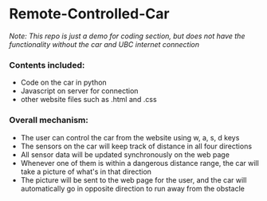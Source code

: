 # Remote-Controlled-Car

*Note: This repo is just a demo for coding section, but does not have the functionality without the car and UBC internet connection*

### Contents included:
 - Code on the car in python
 - Javascript on server for connection
 - other website files such as .html and .css

### Overall mechanism:
- The user can control the car from the website using w, a, s, d keys
- The sensors on the car will keep track of distance in all four directions
- All sensor data will be updated synchronously on the web page
- Whenever one of them is within a dangerous distance range, the car will take a picture of what's in that direction
- The picture will be sent to the web page for the user, and the car will automatically go in opposite direction to run away from the obstacle
